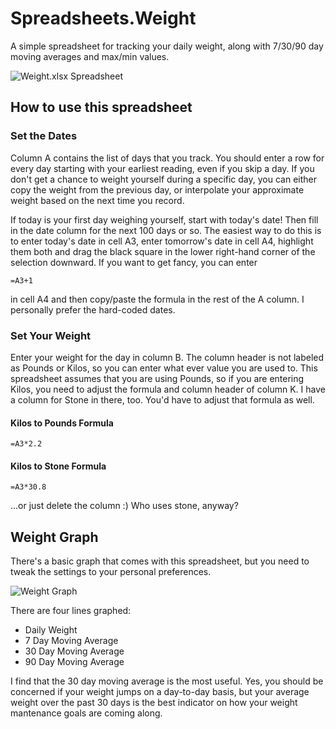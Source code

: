Spreadsheets.Weight
===================

A simple spreadsheet for tracking your daily weight, along with 7/30/90 day moving averages and max/min values.

![Weight.xlsx Spreadsheet](https://raw.github.com/ernesthwang/Spreadsheets.Weight/master/doc/images/WeightSpreadsheet.png "Weight.xlsx Excel Spreadsheet")


## How to use this spreadsheet

### Set the Dates

Column A contains the list of days that you track.  You should enter a row for every day starting with your earliest reading, even if you skip a day.  If you don't get a chance to weight yourself during a specific day, you can either copy the weight from the previous day, or interpolate your approximate weight based on the next time you record.

If today is your first day weighing yourself, start with today's date!  Then fill in the date column for the next 100 days or so.  The easiest way to do this is to enter today's date in cell A3, enter tomorrow's date in cell A4, highlight them both and drag the black square in the lower right-hand corner of the selection downward.  If you want to get fancy, you can enter 
```
=A3+1
```
in cell A4 and then copy/paste the formula in the rest of the A column.  I personally prefer the hard-coded dates.

### Set Your Weight

Enter your weight for the day in column B.  The column header is not labeled as Pounds or Kilos, so you can enter what ever value you are used to.  This spreadsheet assumes that you are using Pounds, so if you are entering Kilos, you need to adjust the formula and column header of column K.  I have a column for Stone in there, too.  You'd have to adjust that formula as well.

#### Kilos to Pounds Formula
```
=A3*2.2
```

#### Kilos to Stone Formula
```
=A3*30.8
```
...or just delete the column :)  Who uses stone, anyway?

## Weight Graph

There's a basic graph that comes with this spreadsheet, but you need to tweak the settings to your personal preferences.

![Weight Graph](https://raw.github.com/ernesthwang/Spreadsheets.Weight/master/doc/images/GraphExample.png "Weight Graph")

There are four lines graphed:
* Daily Weight
* 7 Day Moving Average
* 30 Day Moving Average
* 90 Day Moving Average

I find that the 30 day moving average is the most useful.  Yes, you should be concerned if your weight jumps on a day-to-day basis, but your average weight over the past 30 days is the best indicator on how your weight mantenance goals are coming along.

